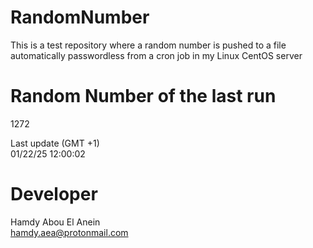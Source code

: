 # RandomNumber    
This is a test repository where a random number is pushed to a file automatically passwordless from a cron job in my Linux CentOS server    
# Random Number of the last run   
1272
      
Last update (GMT +1)    
01/22/25 12:00:02
# Developer    
Hamdy Abou El Anein   
hamdy.aea@protonmail.com
